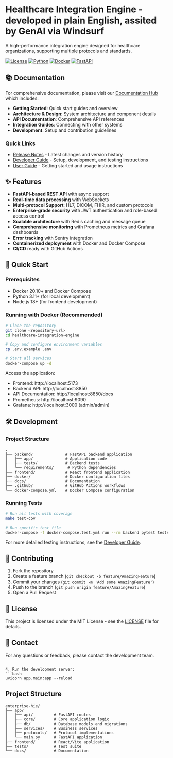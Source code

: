 # Healthcare Integration Engine - developed in plain English, assited by GenAI via Windsurf

A high-performance integration engine designed for healthcare organizations, supporting multiple protocols and standards.

[![License](https://img.shields.io/badge/License-MIT-blue.svg)](https://opensource.org/licenses/MIT)
[![Python](https://img.shields.io/badge/Python-3.11+-blue.svg)](https://www.python.org/)
[![Docker](https://img.shields.io/badge/Docker-✓-blue.svg)](https://www.docker.com/)
[![FastAPI](https://img.shields.io/badge/FastAPI-0.95.0+-green.svg)](https://fastapi.tiangolo.com/)

## 📚 Documentation

For comprehensive documentation, please visit our [Documentation Hub](DOCS.md) which includes:

- **Getting Started**: Quick start guides and overview
- **Architecture & Design**: System architecture and component details
- **API Documentation**: Comprehensive API references
- **Integration Guides**: Connecting with other systems
- **Development**: Setup and contribution guidelines

### Quick Links
- [Release Notes](RELEASE_NOTES.md) - Latest changes and version history
- [Developer Guide](DEVELOPER_GUIDE.md) - Setup, development, and testing instructions
- [User Guide](USER_GUIDE.md) - Getting started and usage instructions

## ✨ Features

- **FastAPI-based REST API** with async support
- **Real-time data processing** with WebSockets
- **Multi-protocol Support**: HL7, DICOM, FHIR, and custom protocols
- **Enterprise-grade security** with JWT authentication and role-based access control
- **Scalable architecture** with Redis caching and message queue
- **Comprehensive monitoring** with Prometheus metrics and Grafana dashboards
- **Error tracking** with Sentry integration
- **Containerized deployment** with Docker and Docker Compose
- **CI/CD** ready with GitHub Actions

## 🚀 Quick Start

### Prerequisites

- Docker 20.10+ and Docker Compose
- Python 3.11+ (for local development)
- Node.js 18+ (for frontend development)

### Running with Docker (Recommended)


```bash
# Clone the repository
git clone <repository-url>
cd healthcare-integration-engine

# Copy and configure environment variables
cp .env.example .env

# Start all services
docker-compose up -d
```

Access the application:
- Frontend: http://localhost:5173
- Backend API: http://localhost:8850
- API Documentation: http://localhost:8850/docs
- Prometheus: http://localhost:9090
- Grafana: http://localhost:3000 (admin/admin)

## 🛠 Development

### Project Structure

```
.
├── backend/              # FastAPI backend application
│   ├── app/              # Application code
│   ├── tests/            # Backend tests
│   └── requirements/      # Python dependencies
├── frontend/             # React frontend application
├── docker/               # Docker configuration files
├── docs/                 # Documentation
├── .github/              # GitHub Actions workflows
└── docker-compose.yml    # Docker Compose configuration
```

### Running Tests

```bash
# Run all tests with coverage
make test-cov

# Run specific test file
docker-compose -f docker-compose.test.yml run --rm backend pytest tests/path/to/test_file.py
```

For more detailed testing instructions, see the [Developer Guide](DEVELOPER_GUIDE.md#testing).

## 🤝 Contributing

1. Fork the repository
2. Create a feature branch (`git checkout -b feature/AmazingFeature`)
3. Commit your changes (`git commit -m 'Add some AmazingFeature'`)
4. Push to the branch (`git push origin feature/AmazingFeature`)
5. Open a Pull Request

## 📄 License

This project is licensed under the MIT License - see the [LICENSE](LICENSE) file for details.

## 📧 Contact

For any questions or feedback, please contact the development team.
```

4. Run the development server:
```bash
uvicorn app.main:app --reload
```

## Project Structure

```
enterprise-hie/
├── app/
│   ├── api/         # FastAPI routes
│   ├── core/        # Core application logic
│   ├── db/          # Database models and migrations
│   ├── services/    # Business services
│   ├── protocols/   # Protocol implementations
│   └── main.py      # FastAPI application
├── frontend/        # React/Vite application
├── tests/           # Test suite
└── docs/            # Documentation
```
